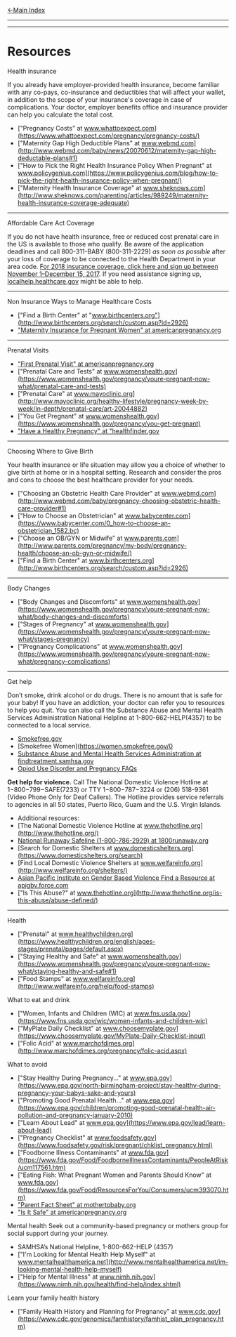 
[←Main Index](/ReadMe.md) 

---
---

# Resources
   
Health insurance

If you already have employer-provided health insurance, become familiar with any co-pays, co-insurance and deductibles that will affect your wallet, in addition to the scope of your insurance's coverage in case of complications. Your doctor, employer benefits office and insurance provider can help you calculate the total cost.
  - ["Pregnancy Costs" at www.whattoexpect.com](https://www.whattoexpect.com/pregnancy/pregnancy-costs/)  
  - ["Maternity Gap High Deductible Plans" at www.webmd.com](http://www.webmd.com/baby/news/20070612/maternity-gap-high-deductable-plans#1)  
  - ["How to Pick the Right Health Insurance Policy When Pregnant" at www.policygenius.com](https://www.policygenius.com/blog/how-to-pick-the-right-health-insurance-policy-when-pregnant/)  
  - ["Maternity Health Insurance Coverage" at www.sheknows.com](http://www.sheknows.com/parenting/articles/989249/maternity-health-insurance-coverage-adequate)  

---      
Affordable Care Act Coverage

If you do not have health insurance, free or reduced cost prenatal care in the US is available to those who qualify. Be aware of the application deadlines and call 800-311-BABY (800-311-2229) *as soon as possible* after your loss of coverage to be connected to the Health Department in your area code. 
[For 2018 insurance coverage, click here and sign up between November 1–December 15, 2017](https://www.healthcare.gov/). If you need assistance signing up, [localhelp.healthcare.gov](https://localhelp.healthcare.gov) might be able to help.

---     
Non Insurance Ways to Manage Healthcare Costs
  - ["Find a Birth Center" at "www.birthcenters.org"](http://www.birthcenters.org/search/custom.asp?id=2926)  
  - ["Maternity Insurance for Pregnant Women" at americanpregnancy.org](http://americanpregnancy.org/planning/maternity-insurance-for-pregnant-women/)  

---    
Prenatal Visits
  - ["First Prenatal Visit" at americanpregnancy.org](http://americanpregnancy.org/planning/first-prenatal-visit/)
  - ["Prenatal Care and Tests" at www.womenshealth.gov](https://www.womenshealth.gov/pregnancy/youre-pregnant-now-what/prenatal-care-and-tests)
  - ["Prenatal Care" at www.mayoclinic.org](http://www.mayoclinic.org/healthy-lifestyle/pregnancy-week-by-week/in-depth/prenatal-care/art-20044882)
  - ["You Get Pregnant" at www.womenshealth.gov](https://www.womenshealth.gov/pregnancy/you-get-pregnant)
  - ["Have a Healthy Pregnancy" at "healthfinder.gov](https://healthfinder.gov/HealthTopics/Dispatch.aspx?q1=pregnancy&q2=doctor-and-midwife-visits&q3=have-a-healthy-pregnancy)

---    
Choosing Where to Give Birth

Your health insurance or life situation may allow you a choice of whether to give birth at home or in a hospital setting. Research and consider the pros and cons to choose the best healthcare provider for your needs.
  - ["Choosing an Obstetric Health Care Provider" at www.webmd.com](http://www.webmd.com/baby/pregnancy-choosing-obstetric-health-care-provider#1)
  - ["How to Choose an Obstetrician" at www.babycenter.com](https://www.babycenter.com/0_how-to-choose-an-obstetrician_1582.bc)
  - ["Choose an OB/GYN or Midwife" at www.parents.com](http://www.parents.com/pregnancy/my-body/pregnancy-health/choose-an-ob-gyn-or-midwife/)
  - ["Find a Birth Center" at www.birthcenters.org](http://www.birthcenters.org/search/custom.asp?id=2926)

---    
Body Changes

  - ["Body Changes and Discomforts" at www.womenshealth.gov](https://www.womenshealth.gov/pregnancy/youre-pregnant-now-what/body-changes-and-discomforts)
  - ["Stages of Pregnancy" at www.womenshealth.gov](https://www.womenshealth.gov/pregnancy/youre-pregnant-now-what/stages-pregnancy)
  - ["Pregnancy Complications" at www.womenshealth.gov](https://www.womenshealth.gov/pregnancy/youre-pregnant-now-what/pregnancy-complications)

---    
Get help

Don’t smoke, drink alcohol or do drugs. There is no amount that is safe for your baby! If you have an addiction, your doctor can refer you to resources to help you quit. You can also call the Substance Abuse and Mental Health Services Administration National Helpline at 1-800-662-HELP(4357) to be connected to a local service.
  - [Smokefree.gov](https://smokefree.gov)
  - [Smokefree Women](https://women.smokefree.gov/0
  - [Substance Abuse and Mental Health Services Administration at findtreatment.samhsa.gov](https://findtreatment.samhsa.gov/)
  - [Opiod Use Disorder and Pregnancy FAQs](https://www.acog.org/Patients/FAQs/Important-Information-About-Opioid-Use-Disorder-and-Pregnancy)

**Get help for violence.** Call The National Domestic Violence Hotline at 1−800−799−SAFE(7233) or TTY 1−800−787−3224 or (206) 518-9361 (Video Phone Only for Deaf Callers). The Hotline provides service referrals to agencies in all 50 states, Puerto Rico, Guam and the U.S. Virgin Islands. 
  - Additional resources:
  - [The National Domestic Violence Hotline at www.thehotline.org](http://www.thehotline.org/)
  - [National Runaway Safeline (1-800-786-2929) at 1800runaway.org](https://www.1800runaway.org/)
  - [Search for Domestic Shelters at www.domesticshelters.org](https://www.domesticshelters.org/search)
  - [Find Local Domestic Violence Shelters at www.welfareinfo.org](http://www.welfareinfo.org/shelters/)   
  - [Asian Pacific Institute on Gender Based Violence Find a Resource at apigbv.force.com ](http://apigbv.force.com/)
  - ["Is This Abuse?" at www.thehotline.org](http://www.thehotline.org/is-this-abuse/abuse-defined/)

---    
Health
  - ["Prenatal" at www.healthychildren.org](https://www.healthychildren.org/english/ages-stages/prenatal/pages/default.aspx)
  - ["Staying Healthy and Safe" at www.womenshealth.gov](https://www.womenshealth.gov/pregnancy/youre-pregnant-now-what/staying-healthy-and-safe#1) 
  - ["Food Stamps" at www.welfareinfo.org](http://www.welfareinfo.org/help/food-stamps)

What to eat and drink
  - ["Women, Infants and Children (WIC) at www.fns.usda.gov](https://www.fns.usda.gov/wic/women-infants-and-children-wic)
  - ["MyPlate Daily Checklist" at www.choosemyplate.gov](https://www.choosemyplate.gov/MyPlate-Daily-Checklist-input)
  - ["Folic Acid" at www.marchofdimes.org](http://www.marchofdimes.org/pregnancy/folic-acid.aspx)

What to avoid
  - ["Stay Healthy During Pregnancy..." at www.epa.gov](https://www.epa.gov/north-birmingham-project/stay-healthy-during-pregnancy-your-babys-sake-and-yours)
  - ["Promoting Good Prenatal Health..." at www.epa.gov](https://www.epa.gov/children/promoting-good-prenatal-health-air-pollution-and-pregnancy-january-2010)
  - ["Learn About Lead" at www.epa.gov](https://www.epa.gov/lead/learn-about-lead)
  - ["Pregnancy Checklist" at www.foodsafety.gov](https://www.foodsafety.gov/risk/pregnant/chklist_pregnancy.html)
  - ["Foodborne Illness Contaminants" at www.fda.gov](https://www.fda.gov/Food/FoodborneIllnessContaminants/PeopleAtRisk/ucm117561.htm)
  - ["Eating Fish: What Pregnant Women and Parents Should Know" at www.fda.gov](https://www.fda.gov/Food/ResourcesForYou/Consumers/ucm393070.htm)
  - ["Parent Fact Sheet" at mothertobaby.org](http://mothertobaby.org/fact-sheets-parent/)
  - ["Is It Safe" at americanpregnancy.org](http://americanpregnancy.org/is-it-safe/)

Mental health
Seek out a community-based pregnancy or mothers group for social support during your journey. 
  - SAMHSA’s National Helpline, 1-800-662-HELP (4357)
  - ["I'm Looking for Mental Health Help Myself" at www.mentalhealthamerica.net](http://www.mentalhealthamerica.net/im-looking-mental-health-help-myself)
  - ["Help for Mental Illness" at www.nimh.nih.gov](https://www.nimh.nih.gov/health/find-help/index.shtml)

Learn your family health history
  - ["Family Health History and Planning for Pregnancy" at www.cdc.gov](https://www.cdc.gov/genomics/famhistory/famhist_plan_pregnancy.htm)

